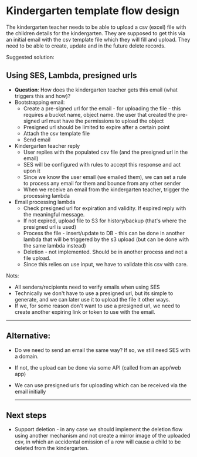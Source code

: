 # Kindergarten template flow design

The kindergarten teacher needs to be able to upload a csv (excel) file with the children details for the kindergarten.
They are supposed to get this via an initial email with the csv template file which they will fill and upload.
They need to be able to create, update and in the future delete records.

Suggested solution:

## Using SES, Lambda, presigned urls

*  **Question**: How does the kindergarten teacher gets this email (what triggers this and how)?
* Bootstrapping email: 
   * Create a pre-signed url for the email - for uploading the file - this requires a bucket name, object name. the user that created the pre-signed url must have the permissions to upload the object
   * Presigned url should be limited to expire after a certain point
   * Attach the csv template file 
   * Send email 
* Kindergarten teacher reply
   * User replies with the populated csv file (and the presigned url in the email)
   * SES will be configured with rules to accept this response and act upon it
   * Since we know the user email (we emailed them), we can set a rule to process any email for them and bounce from any other sender
   * When we receive an email from the kindergarten teacher, trigger the processing lambda
* Email processing lambda
   * Check presigned url for expiration and validity. If expired reply with the meaningful message.
   * If not expired, upload file to S3 for history/backup (that's where the presigned url is used)
   * Process the file - insert/update to DB - this can be done in another lambda that will be triggered by the s3 upload (but can be done with the same lambda instead)
   * Deletion - not implemented. Should be in another process and not a file upload.
   * Since this relies on use input, we have to validate this csv with care. 
				
		
Nots:
* All senders/recipients need to verify emails when using SES
* Technically we don't have to use a presigned url, but its simple to generate, and we can later use it to upload the file it other ways.
* If we, for some reason don't want to use a presigned url, we need to create another expiring link or token to use with the email.

--------------

## Alternative:

* Do we need to send an email the same way? If so, we still need SES with a domain.
* If not, the upload can be done via some API (called from an app/web app)
* We can use presigned urls for uploading which can be received via the email initially 

	------------

## Next steps
* Support deletion - in any case we should implement the deletion flow using another mechanism and not create a mirror image of the uploaded csv, in which an accidental omission of a row will cause a child to be deleted from the kindergarten.
